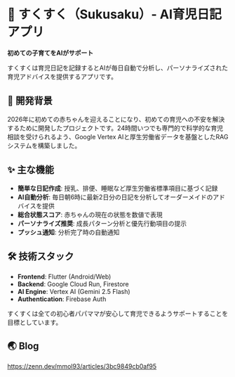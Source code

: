# 🍼 すくすく（Sukusaku）- AI育児日記アプリ

**初めての子育てをAIがサポート**

すくすくは育児日記を記録するとAIが毎日自動で分析し、パーソナライズされた育児アドバイスを提供するアプリです。

## 🎯 開発背景

2026年に初めての赤ちゃんを迎えることになり、初めての育児への不安を解決するために開発したプロジェクトです。24時間いつでも専門的で科学的な育児相談を受けられるよう、Google
Vertex AIと厚生労働省データを基盤としたRAGシステムを構築しました。

## ✨ 主な機能

- **簡単な日記作成**: 授乳、排便、睡眠など厚生労働省標準項目に基づく記録
- **AI自動分析**: 毎日朝6時に最新2日分の日記を分析してオーダーメイドのアドバイスを提供
- **総合状態スコア**: 赤ちゃんの現在の状態を数値で表現
- **パーソナライズ推奨**: 成長パターン分析と優先行動項目の提示
- **プッシュ通知**: 分析完了時の自動通知

## 🛠 技術スタック

- **Frontend**: Flutter (Android/Web)
- **Backend**: Google Cloud Run, Firestore
- **AI Engine**: Vertex AI (Gemini 2.5 Flash)
- **Authentication**: Firebase Auth

すくすくは全ての初心者パパママが安心して育児できるようサポートすることを目標としています。

## 🌏 Blog

https://zenn.dev/mmol93/articles/3bc9849cb0af95
